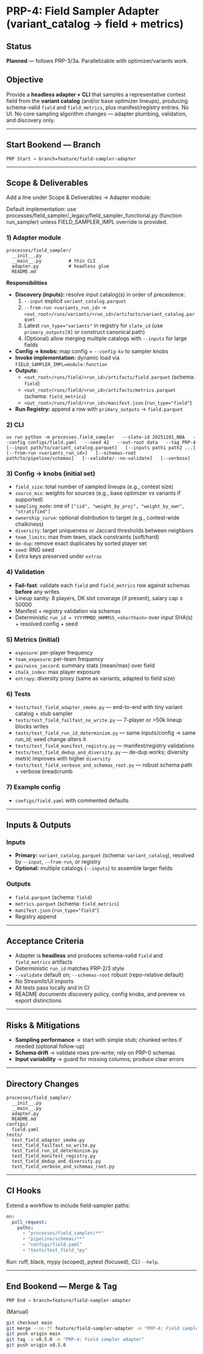 # PRP-4: Field Sampler Adapter (variant_catalog → field + metrics)

## Status
**Planned** — follows PRP-3/3a. Parallelizable with optimizer/variants work.

## Objective
Provide a **headless adapter + CLI** that samples a representative contest field from the **variant catalog** (and/or base optimizer lineups), producing schema-valid `field` and `field_metrics`, plus manifest/registry entries. No UI. No core sampling algorithm changes — adapter plumbing, validation, and discovery only.

---

## Start Bookend — Branch
```
PRP Start → branch=feature/field-sampler-adapter
```

---

## Scope & Deliverables

Add a line under Scope & Deliverables → Adapter module:

Default implementation: use processes/field_sampler/_legacy/field_sampler_functional.py (function run_sampler) unless FIELD_SAMPLER_IMPL override is provided.

### 1) Adapter module
```
processes/field_sampler/
  __init__.py
  __main__.py          # thin CLI
  adapter.py           # headless glue
  README.md
```
**Responsibilities**
- **Discovery (inputs):** resolve input catalog(s) in order of precedence:
  1) `--input` explicit `variant_catalog.parquet`
  2) `--from-run <variants_run_id>` → `<out_root>/runs/variants/<run_id>/artifacts/variant_catalog.parquet`
  3) Latest `run_type="variants"` in registry for `slate_id` (use `primary_outputs[0]` or construct canonical path)
  4) (Optional) allow merging multiple catalogs with `--inputs` for large fields
- **Config → knobs:** map config + `--config-kv` to sampler knobs
- **Invoke implementation:** dynamic load via `FIELD_SAMPLER_IMPL=module:function`
- **Outputs:**
  - `<out_root>/runs/field/<run_id>/artifacts/field.parquet` (schema: `field`)
  - `<out_root>/runs/field/<run_id>/artifacts/metrics.parquet` (schema: `field_metrics`)
  - `<out_root>/runs/field/<run_id>/manifest.json` (`run_type="field"`)
- **Run Registry:** append a row with `primary_outputs` → `field.parquet`

### 2) CLI
```
uv run python -m processes.field_sampler   --slate-id 20251101_NBA   --config configs/field.yaml   --seed 42   --out-root data   --tag PRP-4   [--input path/to/variant_catalog.parquet]   [--inputs path1 path2 ...]   [--from-run <variants_run_id>]   [--schemas-root path/to/pipeline/schemas]   [--validate/--no-validate]   [--verbose]
```

### 3) Config → knobs (initial set)
- `field_size`: total number of sampled lineups (e.g., contest size)
- `source_mix`: weights for sources (e.g., base optimizer vs variants if supported)
- `sampling_mode`: one of `["iid", "weight_by_proj", "weight_by_own", "stratified"]`
- `ownership_curve`: optional distribution to target (e.g., contest-wide chalkiness)
- `diversity`: target uniqueness or Jaccard thresholds between neighbors
- `team_limits`: max from team, stack constraints (soft/hard)
- `de-dup`: remove exact duplicates by sorted player set
- `seed`: RNG seed
- Extra keys preserved under `extras`

### 4) Validation
- **Fail-fast**: validate each `field` and `field_metrics` row against schemas **before** any writes
- Lineup sanity: 8 players, DK slot coverage (if present), salary cap ≤ 50000
- Manifest + registry validation via schemas
- Deterministic `run_id = YYYYMMDD_HHMMSS_<shorthash>` over input SHA(s) + resolved config + seed

### 5) Metrics (initial)
- `exposure`: per-player frequency
- `team_exposure`: per-team frequency
- `pairwise_jaccard`: summary stats (mean/max) over field
- `chalk_index`: max player exposure
- `entropy`: diversity proxy (same as variants, adapted to field size)

### 6) Tests
- `tests/test_field_adapter_smoke.py` — end-to-end with tiny variant catalog + stub sampler
- `tests/test_field_failfast_no_write.py` — 7-player or >50k lineup blocks writes
- `tests/test_field_run_id_determinism.py` — same inputs/config → same run_id; seed change alters it
- `tests/test_field_manifest_registry.py` — manifest/registry validations
- `tests/test_field_dedup_and_diversity.py` — de-dup works; diversity metric improves with higher `diversity`
- `tests/test_field_verbose_and_schemas_root.py` — robust schema path + verbose breadcrumb

### 7) Example config
- `configs/field.yaml` with commented defaults

---

## Inputs & Outputs

### Inputs
- **Primary:** `variant_catalog.parquet` (schema: `variant_catalog`), resolved by `--input`, `--from-run`, or registry
- **Optional:** multiple catalogs (`--inputs`) to assemble larger fields

### Outputs
- `field.parquet` (schema: `field`)
- `metrics.parquet` (schema: `field_metrics`)
- `manifest.json` (`run_type="field"`)
- Registry append

---

## Acceptance Criteria
- Adapter is **headless** and produces schema-valid `field` and `field_metrics` artifacts
- Deterministic `run_id` matches PRP-2/3 style
- `--validate` default on; `--schemas-root` robust (repo-relative default)
- No Streamlit/UI imports
- All tests pass locally and in CI
- README documents discovery policy, config knobs, and preview vs export distinctions

---

## Risks & Mitigations
- **Sampling performance** → start with simple stub; chunked writes if needed (optional follow-up)
- **Schema drift** → validate rows pre-write; rely on PRP-0 schemas
- **Input variability** → guard for missing columns; produce clear errors

---

## Directory Changes
```
processes/field_sampler/
  __init__.py
  __main__.py
  adapter.py
  README.md
configs/
  field.yaml
tests/
  test_field_adapter_smoke.py
  test_field_failfast_no_write.py
  test_field_run_id_determinism.py
  test_field_manifest_registry.py
  test_field_dedup_and_diversity.py
  test_field_verbose_and_schemas_root.py
```

---

## CI Hooks
Extend a workflow to include field-sampler paths:
```yaml
on:
  pull_request:
    paths:
      - "processes/field_sampler/**"
      - "pipeline/schemas/**"
      - "configs/field.yaml"
      - "tests/test_field_*py"
```
Run: ruff, black, mypy (scoped), pytest (focused), CLI `--help`.

---

## End Bookend — Merge & Tag
```
PRP End → branch=feature/field-sampler-adapter
```
(Manual)
```bash
git checkout main
git merge --no-ff feature/field-sampler-adapter -m "PRP-4: Field sampler adapter"
git push origin main
git tag -a v0.5.0 -m "PRP-4: Field sampler adapter"
git push origin v0.5.0
```
